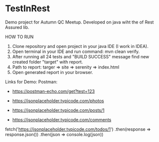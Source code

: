 # TestInRest
Demo project for Autumn QC Meetup. Developed on java wiht the of Rest Assured lib.

HOW TO RUN
1. Clone repository and open project in your java IDE (I work in IDEA).
2. Open terminal in your IDE and run command: mvn clean verify.
3. After running all 24 tests and "BUILD SUCCESS" message find new created folder "target" with report.
4. Path to report: targer => site => serenity => index.html
5. Open generated report in your browser.



Links for Demo:
Postman:
  * https://postman-echo.com/get?test=123
    
  * https://jsonplaceholder.typicode.com/photos
  * https://jsonplaceholder.typicode.com/posts/1
  * https://jsonplaceholder.typicode.com/comments




fetch('https://jsonplaceholder.typicode.com/todos/1')
  .then(response => response.json())
  .then(json => console.log(json))


